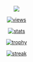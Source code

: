 <p align="center">
  <a href="#"><img src="https://i.kym-cdn.com/photos/images/newsfeed/002/322/198/279.gif"></a>
</p>
<p align="center"><a href="#"><img src="https://komarev.com/ghpvc/?username=nayzu&color=41B782&style=for-the-badge&label=VISITEURS" alt="views"></a></p>
<p align="center"><a href="#"><img src="https://github-readme-stats.vercel.app/api?username=nayzu&theme=vue-dark&hide_border=true&bg_color=00000000&count_private=true&custom_title=Stats&text_color=41B782&include_all_commits=true&hide_title=true" alt="stats"></a></p>  
<p align="center"><a href="#"><img src="https://github-profile-trophy.vercel.app/?username=nayzu&theme=vue-dark&no-bg=true&no-frame=true" alt="trophy"></a></p>  
<p align="center"><a href="#"><img src="http://github-readme-streak-stats.herokuapp.com?user=nayzu&theme=vue-dark&hide_border=true&background=DDDDDD00&dates=41B782&currStreakLabel=41B782&currStreakNum=FD971F" alt="streak"></a></p>
